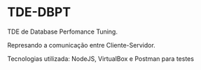 # TDE-DBPT

TDE de Database Perfomance Tuning. 

Represando a comunicação entre Cliente-Servidor. 

Tecnologias utilizada: NodeJS, VirtualBox e Postman para testes
